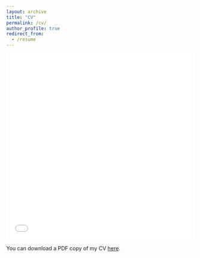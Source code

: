 ```yaml
---
layout: archive
title: "CV"
permalink: /cv/
author_profile: true
redirect_from: 
  - /resume
---
```


<iframe src="/files/pdf/Yushang_PhD_UB_CV.pdf" width="100%" height="500" frameborder="no" border="0" marginwidth="0" marginheight="0"></iframe>

You can download a PDF copy of my CV [here](/files/pdf/Yushang_PhD_UB_CV.pdf).
